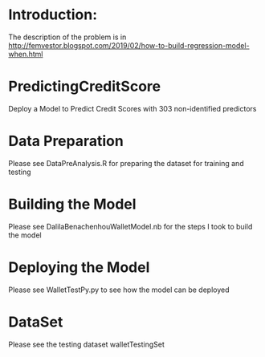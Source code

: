 # Introduction:
The description of the problem is in  http://femvestor.blogspot.com/2019/02/how-to-build-regression-model-when.html
# PredictingCreditScore
Deploy a Model to Predict Credit Scores with 303 non-identified predictors
# Data Preparation
 Please see DataPreAnalysis.R for preparing the dataset for training and testing
# Building the Model
 Please see DalilaBenachenhouWalletModel.nb for the steps I took to build the model
# Deploying the Model
 Please see WalletTestPy.py to see how the model can be deployed
# DataSet
 Please see the testing dataset walletTestingSet
